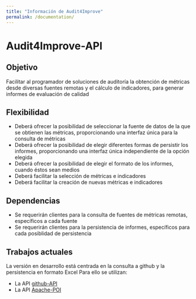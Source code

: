 ```yaml
---
title: "Información de Audit4Improve"
permalink: /documentation/
---
```


# Audit4Improve-API

## Objetivo
Facilitar al programador de soluciones de auditoría la obtención de métricas desde diversas fuentes remotas y el cálculo de indicadores, para generar informes de evaluación de calidad

## Flexibilidad
- Deberá ofrecer la posibilidad de seleccionar la fuente de datos de la que se obtienen las métricas, proporcionando una interfaz única para la consulta de métricas
- Deberá ofrecer la posibilidad de elegir diferentes formas de persistir los informes, proporcionando una interfaz única independiente de la opción elegida
- Deberá ofrecer la posibilidad de elegir el formato de los informes, cuando éstos sean medios
- Deberá facilitar la selección de métricas e indicadores
- Deberá facilitar la creación de nuevas métricas e indicadores

## Dependencias
- Se requerirán clientes para la consulta de fuentes de métricas remotas, específicos a cada fuente
- Se requerirán clientes para la persistencia de informes, específicos para cada posiblidad de persistencia

## Trabajos actuales
La versión en desarrollo está centrada en la consulta a github y la persistencia en formato Excel
Para ello se utilizan:
- La API [github-API](https://github-api.kohsuke.org/)
- La API [Apache-POI](https://poi.apache.org/index.html)

